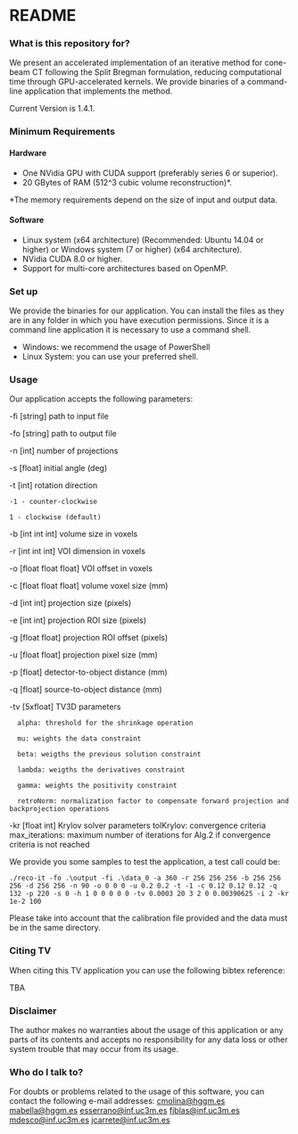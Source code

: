 # README #


### What is this repository for? ###
We present an accelerated implementation of an iterative method for cone-beam CT following the Split Bregman formulation, reducing computational time through GPU-accelerated kernels.
We provide binaries of a command-line application that implements the method. 


Current Version is 1.4.1. 


### Minimum Requirements ###

#### Hardware #####

* One NVidia GPU with CUDA support (preferably series 6 or superior).
* 20 GBytes of RAM (512^3 cubic volume reconstruction)*.

*The memory requirements depend on the size of input and output data. 

#### Software ####

* Linux system (x64 architecture) (Recommended: Ubuntu 14.04 or higher) or Windows system  (7 or higher) (x64 architecture).
* NVidia CUDA 8.0 or higher.
* Support for multi-core architectures based on OpenMP.

### Set up ###

We provide the binaries for our application. You can install the files as they are in any folder in which you have execution permissions. 
Since it is a command line application it is necessary to use a command shell. 

* Windows: we recommend the usage of PowerShell
* Linux System: you can use your preferred shell. 


### Usage ###

Our application accepts the following parameters: 

-fi [string]	path to input file

-fo [string]	path to output file

-n  [int]	number of projections

-s  [float]	initial angle (deg)

-t  [int]	rotation direction

    -1 - counter-clockwise

    1 - clockwise (default)

-b  [int int int]	volume size in voxels

-r  [int int int]	VOI dimension in voxels

-o  [float float float]	VOI offset in voxels

-c  [float float float]	volume voxel size (mm)

-d  [int int]	projection size (pixels)

-e  [int int]	projection ROI size (pixels)

-g  [float float]	projection ROI offset (pixels)

-u  [float float]	projection pixel size (mm)

-p  [float]	detector-to-object distance (mm)

-q  [float]	source-to-object distance (mm)

-tv [5xfloat] TV3D parameters

      alpha: threshold for the shrinkage operation
 
      mu: weights the data constraint
  
      beta: weigths the previous solution constraint
  
      lambda: weigths the derivatives constraint
  
      gamma: weights the positivity constraint
  
      retroNorm: normalization factor to compensate forward projection and backprojection operations

-kr [float int]	Krylov solver parameters
  tolKrylov: convergence criteria
  max_iterations: maximum number of iterations for Alg.2 if convergence criteria is not reached

We provide you some samples to test the application, a test call could be: 

```
./reco-it -fo .\output -fi .\data_0 -a 360 -r 256 256 256 -b 256 256 256 -d 256 256 -n 90 -o 0 0 0 -u 0.2 0.2 -t -1 -c 0.12 0.12 0.12 -q 132 -p 220 -s 0 -h 1 0 0 0 0 0 -tv 0.0003 20 3 2 0 0.00390625 -i 2 -kr 1e-2 100
```

Please take into account that the calibration file provided and the data must be in the same directory.

### Citing TV ###

When citing this TV application you can use the following bibtex reference: 

TBA

### Disclaimer ###

The author makes no warranties about the usage of this application or any parts of its contents and accepts no responsibility for any data loss or other system trouble that may occur from its usage.

### Who do I talk to? ###

For doubts or problems related to the usage of this software, you can contact the following e-mail addresses:
cmolina@hggm.es
mabella@hggm.es 
esserrano@inf.uc3m.es
fjblas@inf.uc3m.es
mdesco@inf.uc3m.es
jcarrete@inf.uc3m.es
